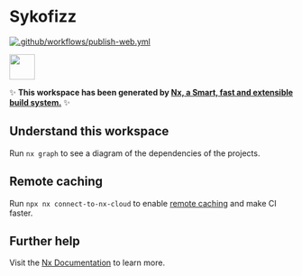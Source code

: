 # Sykofizz

[![.github/workflows/publish-web.yml](https://github.com/fivehanz/sykofizz/actions/workflows/publish-web.yml/badge.svg?branch=main)](https://github.com/fivehanz/sykofizz/actions/workflows/publish-web.yml)

<a alt="Nx logo" href="https://nx.dev" target="_blank" rel="noreferrer"><img src="https://raw.githubusercontent.com/nrwl/nx/master/images/nx-logo.png" width="45"></a>

✨ **This workspace has been generated by [Nx, a Smart, fast and extensible build system.](https://nx.dev)** ✨

## Understand this workspace

Run `nx graph` to see a diagram of the dependencies of the projects.

## Remote caching

Run `npx nx connect-to-nx-cloud` to enable [remote caching](https://nx.app) and make CI faster.

## Further help

Visit the [Nx Documentation](https://nx.dev) to learn more.

